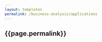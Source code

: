 ```yaml
---
layout: templates
permalink: /business-analysis/applications                        
---
```



## {{page.permalink}} 